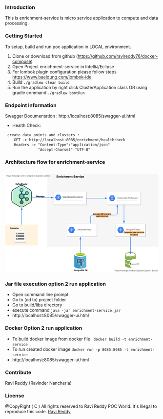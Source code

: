 ### Introduction
This is enrichment-service is micro service application to compute and data processing.

### Getting Started
To setup, build and run poc application in LOCAL environment.
1.	Clone or download from github (https://github.com/ravireddy76/docker-compose)
2.	Open Project enrichment-service in IntelliJ/Eclipse
3.  For lombok plugin configuration please follow steps https://www.baeldung.com/lombok-ide
3.	Build ``` ./gradlew clean build ```
4.	Run the application by right click  ClusterApplication class
    OR using gradle command  ``` ./gradlew bootRun ```

### Endpoint Information
Swagger Documentation : http://localhost:8085/swagger-ui.html
- Health Check:
```
 create data points and clusters :
    GET -> http://localhost:8085/enrichment/healthcheck
    Headers -> "Content-Type":"application/json"
               "Accept-Charset":"UTF-8"
```
### Architecture flow for enrichment-service
## ![enrichment-service-logo](misc/Enrichment-Service-Archi.png)

### Jar file execution option 2 run application
 - Open command line prompt
 - Go to (cd to) project folder
 - Go to build/libs directory
 - execute command  ``` java -jar enrichment-service.jar ```
 - http://localhost:8085/swagger-ui.html

### Docker Option 2 run application
 - To build docker image from docker file
   ``` docker build -t enrichment-service .```
 - To run created docker image  ``` docker run -p 8085:8085 -t enrichment-service ```
 - http://localhost:8085/swagger-ui.html

### Contribute
Ravi Reddy (Ravinder Nancherla)

### License
@CopyRight ( C ) All rights reserved to Ravi Reddy POC World. It's Illegal to reproduce this code.
[Ravi Reddy](https://www.linkedin.com/in/ravireddy55447/)
